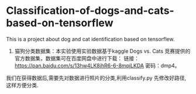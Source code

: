 # Classification-of-dogs-and-cats-based-on-tensorflew
This is a project about dog and cat identification based on tensorflew.

1. 猫狗分类数据集：本实验使用实验数据基于kaggle Dogs vs. Cats 竞赛提供的官方数据集，数据集可在百度网盘中进行下载：
链接：https://pan.baidu.com/s/13hw4LK8ihR6-6-8mpjLKDA 密码：dmp4。

我们在获得数据后,需要先对数据进行照片的分类,利用classify.py  先修改好路径,这样方便分类.
